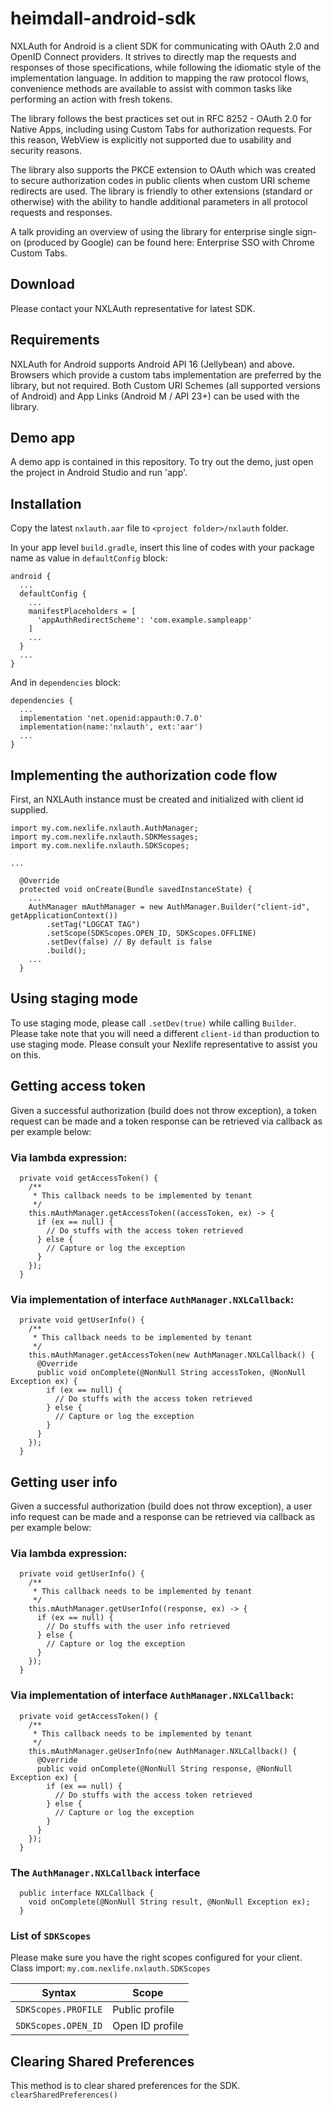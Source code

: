 # heimdall-android-sdk

NXLAuth for Android is a client SDK for communicating with OAuth 2.0 and OpenID Connect providers. It strives to directly map the requests and responses of those specifications, while following the idiomatic style of the implementation language. In addition to mapping the raw protocol flows, convenience methods are available to assist with common tasks like performing an action with fresh tokens.

The library follows the best practices set out in RFC 8252 - OAuth 2.0 for Native Apps, including using Custom Tabs for authorization requests. For this reason, WebView is explicitly not supported due to usability and security reasons.

The library also supports the PKCE extension to OAuth which was created to secure authorization codes in public clients when custom URI scheme redirects are used. The library is friendly to other extensions (standard or otherwise) with the ability to handle additional parameters in all protocol requests and responses.

A talk providing an overview of using the library for enterprise single sign-on (produced by Google) can be found here: Enterprise SSO with Chrome Custom Tabs.

## Download
Please contact your NXLAuth representative for latest SDK.

## Requirements
NXLAuth for Android supports Android API 16 (Jellybean) and above. Browsers which provide a custom tabs implementation are preferred by the library, but not required. Both Custom URI Schemes (all supported versions of Android) and App Links (Android M / API 23+) can be used with the library.

## Demo app
A demo app is contained in this repository. To try out the demo, just open the project in Android Studio and run 'app'.

## Installation
Copy the latest `nxlauth.aar` file to `<project folder>/nxlauth` folder.

In your app level `build.gradle`, insert this line of codes with your package name as value in `defaultConfig` block:

```
android {
  ...
  defaultConfig {
    ...
    manifestPlaceholders = [
      'appAuthRedirectScheme': 'com.example.sampleapp'
    ]
    ...
  }
  ...
}
```

And in `dependencies` block:
```
dependencies {
  ...
  implementation 'net.openid:appauth:0.7.0'
  implementation(name:'nxlauth', ext:'aar')
  ...
}
```

## Implementing the authorization code flow
First, an NXLAuth instance must be created and initialized with client id supplied.

```
import my.com.nexlife.nxlauth.AuthManager;
import my.com.nexlife.nxlauth.SDKMessages;
import my.com.nexlife.nxlauth.SDKScopes;

...

  @Override
  protected void onCreate(Bundle savedInstanceState) {
    ...
    AuthManager mAuthManager = new AuthManager.Builder("client-id", getApplicationContext())
        .setTag("LOGCAT TAG")
        .setScope(SDKScopes.OPEN_ID, SDKScopes.OFFLINE)
        .setDev(false) // By default is false
        .build();
    ...
  }
```

## Using staging mode
To use staging mode, please call `.setDev(true)` while calling `Builder`. Please take note that you will need a different `client-id` than production to use staging mode. Please consult your Nexlife representative to assist you on this.

## Getting access token
Given a successful authorization (build does not throw exception), a token request can be made and a token response can be retrieved via callback as per example below:

### Via lambda expression:
```
  private void getAccessToken() {
    /**
     * This callback needs to be implemented by tenant
     */
    this.mAuthManager.getAccessToken((accessToken, ex) -> {
      if (ex == null) {
        // Do stuffs with the access token retrieved
      } else {
        // Capture or log the exception
      }
    });
  }
```

### Via implementation of interface `AuthManager.NXLCallback`:
```
  private void getUserInfo() {
    /**
     * This callback needs to be implemented by tenant
     */
    this.mAuthManager.getAccessToken(new AuthManager.NXLCallback() {
      @Override
      public void onComplete(@NonNull String accessToken, @NonNull Exception ex) {
        if (ex == null) {
          // Do stuffs with the access token retrieved
        } else {
          // Capture or log the exception
        }
      }
    });
  }
```

## Getting user info
Given a successful authorization (build does not throw exception), a user info request can be made and a response can be retrieved via callback as per example below:

### Via lambda expression:
```
  private void getUserInfo() {
    /**
     * This callback needs to be implemented by tenant
     */
    this.mAuthManager.getUserInfo((response, ex) -> {
      if (ex == null) {
        // Do stuffs with the user info retrieved
      } else {
        // Capture or log the exception
      }
    });
  }
```

### Via implementation of interface `AuthManager.NXLCallback`:
```
  private void getAccessToken() {
    /**
     * This callback needs to be implemented by tenant
     */
    this.mAuthManager.geUserInfo(new AuthManager.NXLCallback() {
      @Override
      public void onComplete(@NonNull String response, @NonNull Exception ex) {
        if (ex == null) {
          // Do stuffs with the access token retrieved
        } else {
          // Capture or log the exception
        }
      }
    });
  }
```

### The `AuthManager.NXLCallback` interface
```
  public interface NXLCallback {
    void onComplete(@NonNull String result, @NonNull Exception ex);
  }
```

### List of `SDKScopes`
Please make sure you have the right scopes configured for your client.
Class import: `my.com.nexlife.nxlauth.SDKScopes`

|Syntax|Scope|
|------|-----|
|`SDKScopes.PROFILE`|Public profile|
|`SDKScopes.OPEN_ID`|Open ID profile|

## Clearing Shared Preferences
This method is to clear shared preferences for the SDK.
```clearSharedPreferences()```
